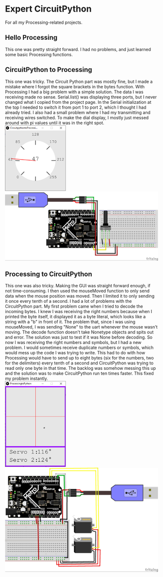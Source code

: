 # Expert CircuitPython
For all my Processing-related projects.
## Hello Processing
This one was pretty straight forward. I had no problems, and just learned some basic Processing functions.
## CircuitPython to Processing
This one was tricky. The Circuit Python part was mostly fine, but I made a mistake where I forgot the square brackets in the bytes function. With Processing I had a big problem with a simple solution. The data I was receiving made no sense. Serial.list() was displaying three ports, but I never changed what I copied from the project page. In the Serial initialization at the top I needed to switch it from port 1 to port 2, which I thought I had already tried. I also had a small problem where I had my transmitting and receiving wires switched. To make the dial display, I mostly just messed around with pi values until it was in the right spot.
<br><img src="media/dialdisplay.PNG" width="200"><img src="media/pythontoprocessing.jpg" width="600">
## Processing to CircuitPython
This one was also tricky. Making the GUI was straight forward enough, if not time-consuming. I then used the mouseMoved function to only send data when the mouse position was moved. Then I limited it to only sending it once every tenth of a second. I had a lot of problems with the CircuitPython part. My first problem came when I tried to decode the incoming bytes. I knew I was receiving the right numbers because when I printed the byte itself, it displayed it as a byte literal, which looks like a string with a "b" in front of it. The problem that, since I was using mouseMoved, I was sending "None" to the uart whenever the mouse wasn't moving. The decode function doesn't take Nonetype objects and spits out and error. The solution was just to test if it was None before decoding. So now I was receiving the right numbers and symbols, but I had a new problem. I would sometimes receive duplicate numbers or symbols, which would mess up the code I was trying to write. This had to do with how Processing would have to send up to eight bytes (six for the numbers, two for the delimiters) every tenth of a second and CircuitPython was trying to read only one byte in that time. The backlog was somehow messing this up and the solution was to make CircuitPython run ten times faster. This fixed my problem instantly.
<br><img src="media/servogui.PNG" width="200"><img src="media/processingtopython.jpg" width="600">
